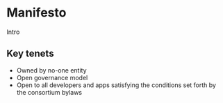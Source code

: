 # Manifesto
Intro

## Key tenets

- Owned by no-one entity
- Open governance model
- Open to all developers and apps satisfying the conditions set forth by the consortium bylaws
